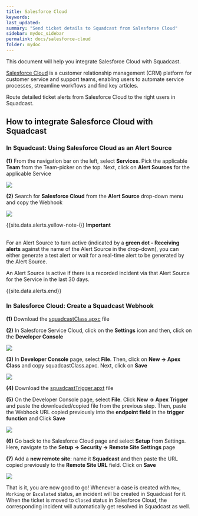 ```yaml
---
title: Salesforce Cloud
keywords: 
last_updated: 
summary: "Send ticket details to Squadcast from Salesforse Cloud"
sidebar: mydoc_sidebar
permalink: docs/salesforce-cloud
folder: mydoc
---
```


This document will help you integrate Salesforce Cloud with Squadcast.

[Salesforce Cloud](https://www.salesforce.com) is a customer relationship management (CRM) platform for customer service and support teams, enabling users to automate service processes, streamline workflows and find key articles.

Route detailed ticket alerts from Salesforce Cloud to the right users in Squadcast.

## How to integrate Salesforce Cloud with Squadcast

### In Squadcast: Using Salesforce Cloud as an Alert Source

**(1)** From the navigation bar on the left, select **Services**. Pick the applicable **Team** from the Team-picker on the top. Next, click on **Alert Sources** for the applicable Service

![](images/alert_source_1.png)

**(2)** Search for **Salesforce Cloud** from the **Alert Source** drop-down menu and copy the Webhook

![](images/salesforce_1.png)

{{site.data.alerts.yellow-note-i}}
<b>Important</b><br/><br/>
<p>For an Alert Source to turn active (indicated by a <b>green dot - Receiving alerts</b> against the name of the Alert Source in the drop-down), you can either generate a test alert or wait for a real-time alert to be generated by the Alert Source.</p>
<p>An Alert Source is active if there is a recorded incident via that Alert Source for the Service in the last 30 days.</p>
{{site.data.alerts.end}}

### In Salesforce Cloud: Create a Squadcast Webhook

**(1)** Download the [squadcastClass.apxc](https://github.com/SquadcastHub/squadcast-salesforce-cloud-integration/blob/master/squadcastClass.apxt) file

**(2)** In Salesforce Service Cloud, click on the **Settings** icon and then, click on the **Developer Console**

![](images/salesforce_2.png)

**(3)** In **Developer Console** page, select **File**. Then, click on **New -> Apex Class** and copy squadcastClass.apxc. Next, click on **Save**

![](images/salesforce_3.png)

**(4)** Download the [squadcastTrigger.apxt](https://github.com/SquadcastHub/squadcast-salesforce-cloud-integration/blob/master/squadcastTrigger.apxt) file

**(5)** On the Developer Console page, select **File**. Click **New -> Apex Trigger** and paste the downloaded/copied file from the previous step. Then, paste the Webhook URL copied previously into the **endpoint field** in the **trigger function** and Click **Save**

![](images/salesforce_4.png)

**(6)** Go back to the Salesforce Cloud page and select **Setup** from Settings. Here, navigate to the **Setup -> Security -> Remote Site Settings** page

**(7)** Add a **new remote site**: name it **Squadcast** and then paste the URL copied previously to the **Remote Site URL** field. Click on **Save**

![](images/salesforce_5.png)

That is it, you are now good to go! Whenever a case is created with `New`, `Working` or `Escalated` status, an incident will be created in Squadcast for it. When the ticket is moved to `Closed` status in Salesforce Cloud, the corresponding incident will automatically get resolved in Squadcast as well.